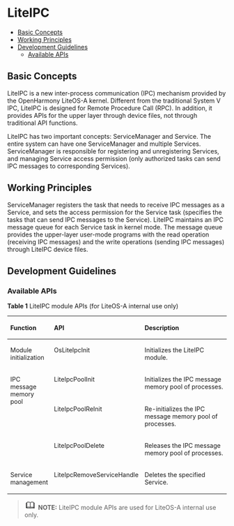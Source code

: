 # LiteIPC<a name="EN-US_TOPIC_0000001123520161"></a>

-   [Basic Concepts](#section1980994712918)
-   [Working Principles](#section849811592918)
-   [Development Guidelines](#section17571315171017)
    -   [Available APIs](#section725022011103)


## Basic Concepts<a name="section1980994712918"></a>

LiteIPC is a new inter-process communication \(IPC\) mechanism provided by the OpenHarmony LiteOS-A kernel. Different from the traditional System V IPC, LiteIPC is designed for Remote Procedure Call \(RPC\). In addition, it provides APIs for the upper layer through device files, not through traditional API functions.

LiteIPC has two important concepts: ServiceManager and Service. The entire system can have one ServiceManager and multiple Services. ServiceManager is responsible for registering and unregistering Services, and managing Service access permission \(only authorized tasks can send IPC messages to corresponding Services\).

## Working Principles<a name="section849811592918"></a>

ServiceManager registers the task that needs to receive IPC messages as a Service, and sets the access permission for the Service task \(specifies the tasks that can send IPC messages to the Service\). LiteIPC maintains an IPC message queue for each Service task in kernel mode. The message queue provides the upper-layer user-mode programs with the read operation \(receiving IPC messages\) and the write operations \(sending IPC messages\) through LiteIPC device files.

## Development Guidelines<a name="section17571315171017"></a>

### Available APIs<a name="section725022011103"></a>

**Table  1**  LiteIPC module APIs \(for LiteOS-A internal use only\)

<a name="table1415203765610"></a>
<table><thead align="left"><tr id="row134151837125611"><th class="cellrowborder" valign="top" width="12.85128512851285%" id="mcps1.2.4.1.1"><p id="p16415637105612"><a name="p16415637105612"></a><a name="p16415637105612"></a>Function</p>
</th>
<th class="cellrowborder" valign="top" width="29.8029802980298%" id="mcps1.2.4.1.2"><p id="p11415163718562"><a name="p11415163718562"></a><a name="p11415163718562"></a>API</p>
</th>
<th class="cellrowborder" valign="top" width="57.34573457345735%" id="mcps1.2.4.1.3"><p id="p1641533755612"><a name="p1641533755612"></a><a name="p1641533755612"></a>Description</p>
</th>
</tr>
</thead>
<tbody><tr id="row0415737175610"><td class="cellrowborder" valign="top" width="12.85128512851285%" headers="mcps1.2.4.1.1 "><p id="p8866127195914"><a name="p8866127195914"></a><a name="p8866127195914"></a>Module initialization</p>
</td>
<td class="cellrowborder" valign="top" width="29.8029802980298%" headers="mcps1.2.4.1.2 "><p id="p58621910185914"><a name="p58621910185914"></a><a name="p58621910185914"></a>OsLiteIpcInit</p>
</td>
<td class="cellrowborder" valign="top" width="57.34573457345735%" headers="mcps1.2.4.1.3 "><p id="p48623102592"><a name="p48623102592"></a><a name="p48623102592"></a>Initializes the LiteIPC module.</p>
</td>
</tr>
<tr id="row1213865218584"><td class="cellrowborder" rowspan="3" valign="top" width="12.85128512851285%" headers="mcps1.2.4.1.1 "><p id="p1219312239566"><a name="p1219312239566"></a><a name="p1219312239566"></a>IPC message memory pool</p>
</td>
<td class="cellrowborder" valign="top" width="29.8029802980298%" headers="mcps1.2.4.1.2 "><p id="p20862510115911"><a name="p20862510115911"></a><a name="p20862510115911"></a>LiteIpcPoolInit</p>
</td>
<td class="cellrowborder" valign="top" width="57.34573457345735%" headers="mcps1.2.4.1.3 "><p id="p1886211011599"><a name="p1886211011599"></a><a name="p1886211011599"></a>Initializes the IPC message memory pool of processes.</p>
</td>
</tr>
<tr id="row3231257145813"><td class="cellrowborder" valign="top" headers="mcps1.2.4.1.1 "><p id="p3313428135414"><a name="p3313428135414"></a><a name="p3313428135414"></a>LiteIpcPoolReInit</p>
</td>
<td class="cellrowborder" valign="top" headers="mcps1.2.4.1.2 "><p id="p586261085913"><a name="p586261085913"></a><a name="p586261085913"></a>Re-initializes the IPC message memory pool of processes.</p>
</td>
</tr>
<tr id="row73651459105815"><td class="cellrowborder" valign="top" headers="mcps1.2.4.1.1 "><p id="p464344145411"><a name="p464344145411"></a><a name="p464344145411"></a>LiteIpcPoolDelete</p>
</td>
<td class="cellrowborder" valign="top" headers="mcps1.2.4.1.2 "><p id="p555221518598"><a name="p555221518598"></a><a name="p555221518598"></a>Releases the IPC message memory pool of processes.</p>
</td>
</tr>
<tr id="row178321454145812"><td class="cellrowborder" valign="top" width="12.85128512851285%" headers="mcps1.2.4.1.1 "><p id="p19527545175517"><a name="p19527545175517"></a><a name="p19527545175517"></a>Service management</p>
</td>
<td class="cellrowborder" valign="top" width="29.8029802980298%" headers="mcps1.2.4.1.2 "><p id="p756845455415"><a name="p756845455415"></a><a name="p756845455415"></a>LiteIpcRemoveServiceHandle</p>
</td>
<td class="cellrowborder" valign="top" width="57.34573457345735%" headers="mcps1.2.4.1.3 "><p id="p1555261595915"><a name="p1555261595915"></a><a name="p1555261595915"></a>Deletes the specified Service.</p>
</td>
</tr>
</tbody>
</table>

>![](../public_sys-resources/icon-note.gif) **NOTE:** 
>LiteIPC module APIs are used for LiteOS-A internal use only.

